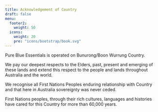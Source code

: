 ```yaml
---
title: Acknowledgement of Country
draft: false
menu:
  footer2:
    weight: 50
  icons:
    weight: 20
    pre: "icons/bootstrap/book.svg"
---
```

Pure Blue Essentials is operated on Bunurong/Boon Wurrung Country.

We pay our deepest respects to the Elders, past, present and emerging of these lands and extend this respect to the people and lands throughout Australia and the world.

We recognise all First Nations Peoples enduring relationship with Country and that here in Australia sovereignty was never ceded.

First Nations peoples, through their rich cultures, languages and histories have cared for this Country for more than 60,000 years.